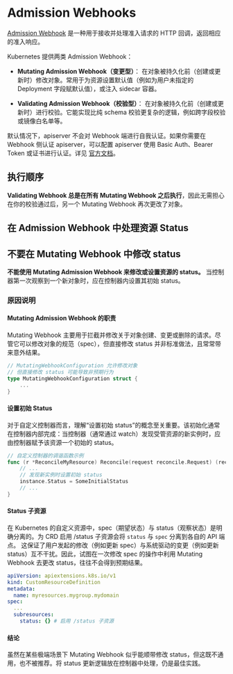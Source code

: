 # Admission Webhooks

[Admission Webhook](https://kubernetes.io/docs/reference/access-authn-authz/extensible-admission-controllers/#what-are-admission-webhooks) 是一种用于接收并处理准入请求的 HTTP 回调，返回相应的准入响应。

Kubernetes 提供两类 Admission Webhook：

- **Mutating Admission Webhook（变更型）**：
  在对象被持久化前（创建或更新时）修改对象。常用于为资源设置默认值（例如为用户未指定的 Deployment 字段赋默认值），或注入 sidecar 容器。

- **Validating Admission Webhook（校验型）**：
  在对象被持久化前（创建或更新时）进行校验。它能实现比纯 schema 校验更复杂的逻辑，例如跨字段校验或镜像白名单等。

默认情况下，apiserver 不会对 Webhook 端进行自我认证。如果你需要在 Webhook 侧认证 apiserver，可以配置 apiserver 使用 Basic Auth、Bearer Token 或证书进行认证。详见
[官方文档](https://kubernetes.io/docs/reference/access-authn-authz/extensible-admission-controllers/#authenticate-apiservers)。

<aside class="note">
<H1>执行顺序</H1>

**Validating Webhook 总是在所有 Mutating Webhook 之后执行**，因此无需担心在你的校验通过后，另一个 Mutating Webhook 再次更改了对象。

</aside>

## 在 Admission Webhook 中处理资源 Status

<aside class="warning">
<H1>不要在 Mutating Webhook 中修改 status</H1>

**不能使用 Mutating Admission Webhook 来修改或设置资源的 status。**
当控制器第一次观察到一个新对象时，应在控制器内设置其初始 status。

</aside>

### 原因说明

#### Mutating Admission Webhook 的职责

Mutating Webhook 主要用于拦截并修改关于对象创建、变更或删除的请求。尽管它可以修改对象的规范（spec），但直接修改 status 并非标准做法，且常常带来意外结果。

```go
// MutatingWebhookConfiguration 允许修改对象
// 但直接修改 status 可能导致非预期行为
type MutatingWebhookConfiguration struct {
    ...
}
```

#### 设置初始 Status

对于自定义控制器而言，理解“设置初始 status”的概念至关重要。该初始化通常在控制器内部完成：当控制器（通常通过 watch）发现受管资源的新实例时，应由控制器赋予该资源一个初始的 status。

```go
// 自定义控制器的调谐函数示例
func (r *ReconcileMyResource) Reconcile(request reconcile.Request) (reconcile.Result, error) {
    // ...
    // 发现新实例时设置初始 status
    instance.Status = SomeInitialStatus
    // ...
}
```

#### Status 子资源

在 Kubernetes 的自定义资源中，spec（期望状态）与 status（观察状态）是明确分离的。为 CRD 启用 /status 子资源会将 `status` 与 `spec` 分离到各自的 API 端点。
这保证了用户发起的修改（例如更新 spec）与系统驱动的变更（例如更新 status）互不干扰。因此，试图在一次修改 spec 的操作中利用 Mutating Webhook 去更改 status，往往不会得到预期结果。

```yaml
apiVersion: apiextensions.k8s.io/v1
kind: CustomResourceDefinition
metadata:
  name: myresources.mygroup.mydomain
spec:
  ...
  subresources:
    status: {} # 启用 /status 子资源
```

#### 结论

虽然在某些极端场景下 Mutating Webhook 似乎能顺带修改 status，但这既不通用，也不被推荐。将 status 更新逻辑放在控制器中处理，仍是最佳实践。
